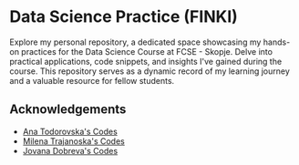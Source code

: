 
# Data Science Practice (FINKI)

Explore my personal repository, a dedicated space showcasing my hands-on practices for the Data Science Course at FCSE - Skopje. Delve into practical applications, code snippets, and insights I've gained during the course. This repository serves as a dynamic record of my learning journey and a valuable resource for fellow students.

## Acknowledgements

 - [Ana Todorovska's Codes](https://github.com/atodorovska/DS-2023)
 - [Milena Trajanoska's Codes](https://gitlab.com/trajanoska28/vnp-2023-24)
 - [Jovana Dobreva's Codes](https://github.com/jovanadobreva/I2DS)

